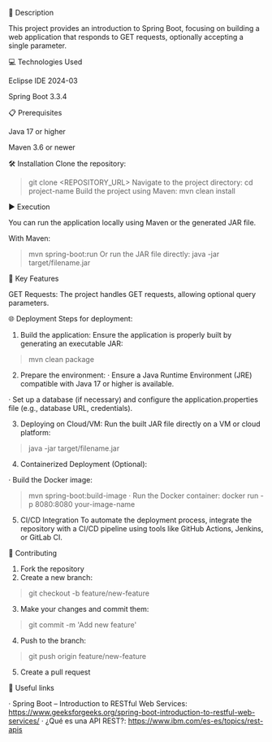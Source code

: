 📄 Description

This project provides an introduction to Spring Boot, focusing on building a web application that responds to GET requests, optionally accepting a single parameter.

💻 Technologies Used

Eclipse IDE 2024-03

Spring Boot 3.3.4


📋 Prerequisites

Java 17 or higher

Maven 3.6 or newer


🛠️ Installation
Clone the repository:
> git clone <REPOSITORY_URL>
Navigate to the project directory:
> cd project-name
Build the project using Maven:
> mvn clean install

▶️ Execution

You can run the application locally using Maven or the generated JAR file.

With Maven:
> mvn spring-boot:run
Or run the JAR file directly:
> java -jar target/filename.jar

🔑 Key Features

GET Requests: The project handles GET requests, allowing optional query parameters.

🌐 Deployment
Steps for deployment:
1. Build the application: Ensure the application is properly built by generating an executable JAR:
> mvn clean package
2. Prepare the environment:
· Ensure a Java Runtime Environment (JRE) compatible with Java 17 or higher is available.

· Set up a database (if necessary) and configure the application.properties file (e.g., database URL, credentials).

3. Deploying on Cloud/VM: Run the built JAR file directly on a VM or cloud platform:
> java -jar target/filename.jar
4. Containerized Deployment (Optional):

· Build the Docker image:
> mvn spring-boot:build-image
· Run the Docker container:
> docker run -p 8080:8080 your-image-name
5. CI/CD Integration
To automate the deployment process, integrate the repository with a CI/CD pipeline using tools like GitHub Actions, Jenkins, or GitLab CI.


🤝 Contributing
1. Fork the repository
2. Create a new branch:
> git checkout -b feature/new-feature
3. Make your changes and commit them:
>git commit -m 'Add new feature'
4. Push to the branch:
> git push origin feature/new-feature
5. Create a pull request


🔗 Useful links

· Spring Boot – Introduction to RESTful Web Services: https://www.geeksforgeeks.org/spring-boot-introduction-to-restful-web-services/
· ¿Qué es una API REST?: https://www.ibm.com/es-es/topics/rest-apis
